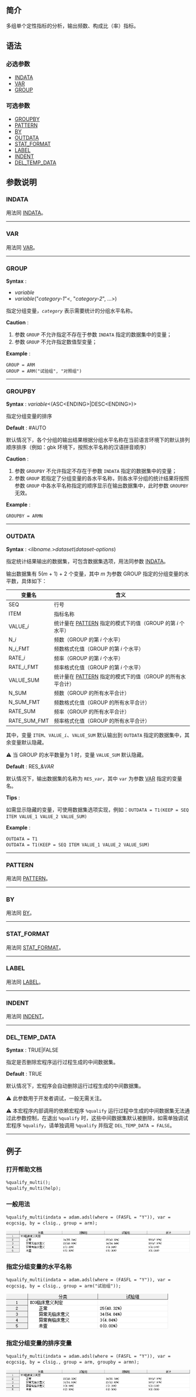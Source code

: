## 简介

多组单个定性指标的分析，输出频数、构成比（率）指标。

## 语法

### 必选参数

- [INDATA](#indata)
- [VAR](#var)
- [GROUP](#group)

### 可选参数

- [GROUPBY](#groupby)
- [PATTERN](#pattern)
- [BY](#by)
- [OUTDATA](#outdata)
- [STAT_FORMAT](#stat_format)
- [LABEL](#label)
- [INDENT](#indent)
- [DEL_TEMP_DATA](#del_temp_data)

## 参数说明

### INDATA

用法同 [INDATA](../qualify/readme.md#indata)。

---

### VAR

用法同 [VAR](../qualify/readme.md#var)。

---

### GROUP

**Syntax** :

- _variable_
- _variable_("_category-1_"<, "_category-2_", ...>)

指定分组变量，_`category`_ 表示需要统计的分组水平名称。

**Caution** :

1. 参数 `GROUP` 不允许指定不存在于参数 `INDATA` 指定的数据集中的变量；
2. 参数 `GROUP` 不允许指定数值型变量；

**Example** :

```sas
GROUP = ARM
GROUP = ARM("试验组", "对照组")
```

---

### GROUPBY

**Syntax** : _variable_<(ASC\<ENDING\>|DESC\<ENDING\>)>

指定分组变量的排序

**Default** : #AUTO

默认情况下，各个分组的输出结果根据分组水平名称在当前语言环境下的默认排列顺序排序（例如：gbk 环境下，按照水平名称的汉语拼音顺序）

**Caution** :

1. 参数 `GROUPBY` 不允许指定不存在于参数 `INDATA` 指定的数据集中的变量；
2. 参数 `GROUP` 若指定了分组变量的各水平名称，则各水平分组的统计结果将按照参数 `GROUP` 中各水平名称指定的顺序显示在输出数据集中，此时参数 `GROUPBY` 无效。

**Example** :

```sas
GROUPBY = ARMN
```

---

### OUTDATA

**Syntax** : <_libname._>_dataset_(_dataset-options_)

指定统计结果输出的数据集，可包含数据集选项，用法同参数 [INDATA](#indata)。

输出数据集有 5(_m_ + 1) + 2 个变量，其中 _m_ 为参数 GROUP 指定的分组变量的水平数，具体如下：

| 变量名         | 含义                                                                   |
| -------------- | ---------------------------------------------------------------------- |
| SEQ            | 行号                                                                   |
| ITEM           | 指标名称                                                               |
| VALUE\__i_     | 统计量在 [PATTERN](#pattern) 指定的模式下的值（GROUP 的第 _i_ 个水平） |
| N\__i_         | 频数（GROUP 的第 _i_ 个水平）                                          |
| N\__i_\_FMT    | 频数格式化值（GROUP 的第 _i_ 个水平）                                  |
| RATE\__i_      | 频率（GROUP 的第 _i_ 个水平）                                          |
| RATE\__i_\_FMT | 频率格式化值（GROUP 的第 _i_ 个水平）                                  |
| VALUE_SUM      | 统计量在 [PATTERN](#pattern) 指定的模式下的值（GROUP 的所有水平合计）  |
| N_SUM          | 频数（GROUP 的所有水平合计）                                           |
| N_SUM_FMT      | 频数格式化值（GROUP 的所有水平合计）                                   |
| RATE_SUM       | 频率（GROUP 的所有水平合计）                                           |
| RATE_SUM_FMT   | 频率格式化值（GROUP 的所有水平合计）                                   |

其中，变量 `ITEM`、`VALUE_`_`i`_、`VALUE_SUM` 默认输出到 `OUTDATA` 指定的数据集中，其余变量默认隐藏。

⚠ 当 GROUP 的水平数量为 1 时，变量 `VALUE_SUM` 默认隐藏。

**Default** : RES\_&_VAR_

默认情况下，输出数据集的名称为 `RES_`_`var`_，其中 `var` 为参数 [VAR](#var) 指定的变量名。

**Tips** :

如需显示隐藏的变量，可使用数据集选项实现，例如：`OUTDATA = T1(KEEP = SEQ ITEM VALUE_1 VALUE_2 VALUE_SUM)`

**Example** :

```sas
OUTDATA = T1
OUTDATA = T1(KEEP = SEQ ITEM VALUE_1 VALUE_2 VALUE_SUM)
```

---

### PATTERN

用法同 [PATTERN](../qualify/readme.md#pattern)。

---

### BY

用法同 [BY](../qualify/readme.md#by)。

---

### STAT_FORMAT

用法同 [STAT_FORMAT](../qualify/readme.md#stat_format)。

---

### LABEL

用法同 [LABEL](../qualify/readme.md#label)。

---

### INDENT

用法同 [INDENT](../qualify/readme.md#indent)。

---

### DEL_TEMP_DATA

**Syntax** : TRUE|FALSE

指定是否删除宏程序运行过程生成的中间数据集。

**Default** : TRUE

默认情况下，宏程序会自动删除运行过程生成的中间数据集。

⚠ 此参数用于开发者调试，一般无需关注。

⚠ 本宏程序内部调用的依赖宏程序 `%qualify` 运行过程中生成的中间数据集无法通过此参数控制，在退出 `%qualify` 时，这些中间数据集默认被删除，如需单独调试宏程序 `%qualify`，请单独调用 `%qualify` 并指定 `DEL_TEMP_DATA = FALSE`。

---

## 例子

### 打开帮助文档

```sas
%qualify_multi();
%qualify_multi(help);
```

### 一般用法

```sas
%qualify_multi(indata = adam.adsl(where = (FASFL = "Y")), var = ecgcsig, by = clsig., group = arm);
```

![](./assets/example-regular.png)

### 指定分组变量的水平名称

```sas
%qualify_multi(indata = adam.adsl(where = (FASFL = "Y")), var = ecgcsig, by = clsig., group = arm("试验组"));
```

![](./assets/example-group-level.png)

### 指定分组变量的排序变量

```sas
%qualify_multi(indata = adam.adsl(where = (FASFL = "Y")), var = ecgcsig, by = clsig., group = arm, groupby = armn);
```

![](./assets/example-groupby.png)
